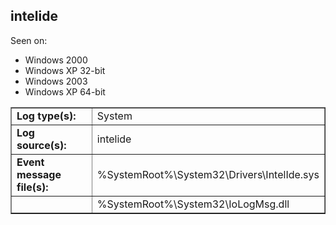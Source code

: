 ## intelide

Seen on:
* Windows 2000
* Windows XP 32-bit
* Windows 2003
* Windows XP 64-bit

<table border="1" class="docutils">
  <tbody>
    <tr>
      <td><b>Log type(s):</b></td>
      <td>System</td>
    </tr>
    <tr>
      <td><b>Log source(s):</b></td>
      <td>intelide</td>
    </tr>
    <tr>
      <td><b>Event message file(s):</b></td>
      <td>%SystemRoot%\System32\Drivers\IntelIde.sys</td>
    </tr>
    <tr>
      <td>&nbsp;</td>
      <td>%SystemRoot%\System32\IoLogMsg.dll</td>
    </tr>
  </tbody>
</table>

&nbsp;

